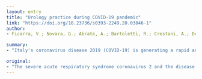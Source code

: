 ```yaml
---
layout: entry
title: "Urology practice during COVID-19 pandemic"
link: "https://doi.org/10.23736/s0393-2249.20.03846-1"
author:
- Ficarra, V.; Novara, G.; Abrate, A.; Bartoletti, R.; Crestani, A.; De Nunzio, C.; Giannarini, G.; Gregori, A.; Liguori, G.; Mirone, V.; Pavan, N.; Scarpa, R. M.; Simonato, A.; Trombetta, C.; Tubaro, A.; Porpiglia, F.

summary:
- "Italy's coronavirus disease 2019 (COVID-19) is generating a rapid and tragic health emergency in Italy due to the need to provide assistance to an overwhelming number of infected patients. A panel of Italian urologists has agreed on possible strategies for the reorganization of urological routine practice. The document could be a valid tool to be used in routine clinical practice and, possibly, a cornerstone for further discussion on the topic."

original:
- "The severe acute respiratory syndrome coronavirus 2 and the disease it causes, coronavirus disease 2019 (COVID-19) is generating a rapid and tragic health emergency in Italy due to the need to provide assistance to an overwhelming number of infected patients and, at the same time, treat all the non-deferrable oncological and benign conditions. A panel of Italian urologists has agreed on possible strategies for the reorganization of urological routine practice and on a set of recommendations that should facilitate the process of rescheduling both surgical and outpatient activities during the COVID-19 pandemic and in the subsequent phases. This document could be a valid tool to be used in routine clinical practice and, possibly, a cornerstone for further discussion on the topic also considering the further evolution of the COVID-19 pandemic. It also may provide useful recommendations for national and international urological societies in a condition of emergency."
---
```


